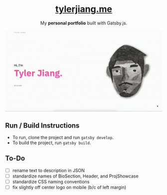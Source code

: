 <h1 align="center">
  <a href="https://tylerjiang.me">tylerjiang.me</a>
</h1>

<p align="center">My <b>personal portfolio</b> built with Gatsby.js.</p>

<p align="center">
  <img src="https://github.com/tyj144/tylerjiang.me/blob/master/demo.gif" alt="A scroll-through of my website">
</p>

## Run / Build Instructions
* To run, clone the project and run `gatsby develop`. 
* To build the project, run `gatsby build`.

## To-Do
- [ ] rename text to description in JSON
- [ ] standardize names of BioSection, Header, and ProjShowcase
- [ ] standardize CSS naming conventions
- [ ] fix slightly off center logo on mobile (b/c of left margin)
